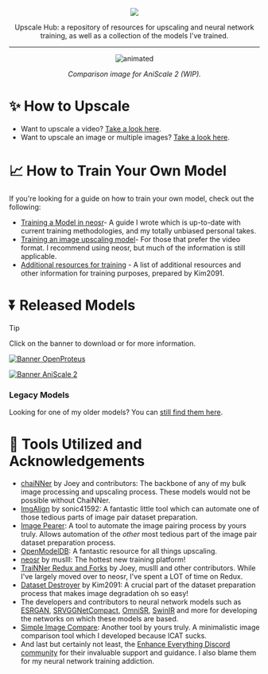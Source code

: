 <p align="center">
  <img src="https://github.com/Sirosky/Upscale-Hub/assets/2752448/a36d9d0a-e975-48ef-8281-003ad4a84c7f"/>
</p>
<p align="center">
Upscale Hub: a repository of resources for upscaling and neural network training, as well as a collection of the models I've trained.
</p>

******

<p align="center">
  <img src="https://github-production-user-asset-6210df.s3.amazonaws.com/2752448/271466226-08daf2a6-5325-42ee-a29b-dcfcd665d735.gif" alt="animated" />
</p>
<p align="center">
  <i>Comparison image for AniScale 2 (WIP).</i>
</p>

# ✨ How to Upscale

- Want to upscale a video? [Take a look here](https://github.com/Sirosky/Upscale-Hub/wiki/%F0%9F%93%BA-How-to-Upscale-a-Video).
- Want to upscale an image or multiple images? [Take a look here](https://github.com/Sirosky/Upscale-Hub/wiki/%F0%9F%93%B7-How-to-Upscale-an-Image-or-Multiple-Images).

# 📈 How to Train Your Own Model

If you're looking for a guide on how to train your own model, check out the following:

- [Training a Model in neosr](https://github.com/Sirosky/Upscale-Hub/wiki/%F0%9F%93%88-Training-a-Model-in-NeoSR)- A guide I wrote which is up-to-date with current training methodologies, and my totally unbiased personal takes.
- [Training an image upscaling model](https://www.youtube.com/watch?v=iH7-eYlf7eg)- For those that prefer the video format. I recommend using neosr, but much of the information is still applicable.
- [Additional resources for training](https://github.com/Kim2091/training-info) - A list of additional resources and other information for training purposes, prepared by Kim2091.

# ⏬ Released Models

> [!TIP]
> Click on the banner to download or for more information.

[![Banner OpenProteus](https://github.com/Sirosky/Upscale-Hub/assets/2752448/2c8280d1-35ab-4691-9768-ff436d98d2d8)](https://github.com/Sirosky/Upscale-Hub/releases/tag/OpenProteus)

[![Banner AniScale 2](https://github.com/Sirosky/Upscale-Hub/assets/2752448/b474d30a-98e4-402a-9a80-bf01682b2306)](https://github.com/Sirosky/Upscale-Hub/releases/tag/AniScale2)

### **Legacy Models**

Looking for one of my older models? You can [still find them here](https://github.com/Sirosky/Upscale-Hub/blob/main/Legacy/Legacy%20Models.md).

# 🤝 Tools Utilized and Acknowledgements

- [chaiNNer](https://chainner.app/) by Joey and contributors: The backbone of any of my bulk image processing and upscaling process. These models would not be possible without ChaiNNer.
- [ImgAlign](https://github.com/sonic41592/ImgAlign) by sonic41592: A fantastic little tool which can automate one of those tedious parts of image pair dataset preparation.
- [Image Pearer](https://github.com/Sirosky/Image-Pearer): A tool to automate the image pairing process by yours truly. Allows automation of the _other_ most tedious part of the image pair dataset preparation process.
- [OpenModelDB](https://openmodeldb.info/): A fantastic resource for all things upscaling.
- [neosr](https://github.com/muslll/neosr) by muslll: The hottest new training platform!
- [TraiNNer Redux and Forks](https://github.com/joeyballentine/traiNNer-redux) by Joey, muslll and other contributors. While I've largely moved over to neosr, I've spent a LOT of time on Redux.
- [Dataset Destroyer](https://github.com/Kim2091/helpful-scripts/tree/main/Dataset%20Destroyer) by Kim2091: A crucial part of the dataset preparation process that makes image degradation oh so easy!
- The developers and contributors to neural network models such as [ESRGAN]([url](https://github.com/xinntao/ESRGAN)), [SRVGGNetCompact]([url](https://github.com/xinntao/Real-ESRGAN)), [OmniSR](https://github.com/Francis0625/Omni-SR), [SwinIR]([url](https://github.com/JingyunLiang/SwinIR)) and more for developing the networks on which these models are based.
- [Simple Image Compare](https://github.com/Sirosky/Simple-Image-Compare): Another tool by yours truly. A minimalistic image comparison tool which I developed because ICAT sucks.
- And last but certainly not least, the [Enhance Everything Discord community](https://discord.gg/cpAUpDK) for their invaluable support and guidance. I also blame them for my neural network training addiction.


